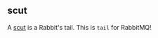 scut
-----

A [scut](https://www.dictionary.com/browse/scut) is a Rabbit's tail. This is `tail` for RabbitMQ!
